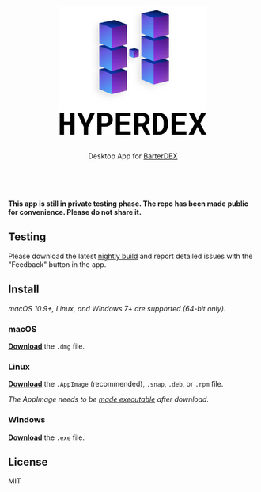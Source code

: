 <div align="center">
	<br>
	<img src="media/Logo-Black-Text.png" height="260">
	<br>
	<br>
	<p>Desktop App for <a href="https://barterdex.supernet.org">BarterDEX</a></p>
	<br>
	<br>
	<br>
</div>

**This app is still in private testing phase. The repo has been made public for convenience. Please do not share it.**

## Testing

Please download the latest [nightly build](https://github.com/lukechilds/hyperdex-nightlies/releases/latest) and report detailed issues with the "Feedback" button in the app.

## Install

*macOS 10.9+, Linux, and Windows 7+ are supported (64-bit only).*

### macOS

[**Download**](https://github.com/lukechilds/hyperdex/releases/latest) the `.dmg` file.

### Linux

[**Download**](https://github.com/lukechilds/hyperdex/releases/latest) the `.AppImage` (recommended), `.snap`, `.deb`, or `.rpm` file.

*The AppImage needs to be [made executable](http://discourse.appimage.org/t/how-to-make-an-appimage-executable/80) after download.*

### Windows

[**Download**](https://github.com/lukechilds/hyperdex/releases/latest) the `.exe` file.


## License

MIT
